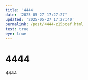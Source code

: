 ```yaml
---
title: '4444'
date: '2025-05-27 17:27:27'
updated: '2025-05-27 17:27:40'
permalink: /post/4444-z15pcef.html
test: true
eye: true
---
```




# 4444

4444
